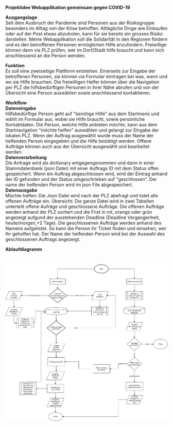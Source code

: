 
**Projektidee
Webapplikation gemeinsam gegen COVID-19**

**Ausgangslage**<br />
Seit dem Ausbruch der Pandemie sind Personen aus der Risikogruppe besonders im Alltag von der Krise betroffen. Alltägliche Dinge wie Einkaufen oder auf der Post etwas abzuholen, kann für sie bereits ein grosses Risiko darstellen. Meine Webapplikation soll die Solidarität in den Regionen fördern und es den betroffenen Personen ermöglichen Hilfe anzufordern. Freiwillige können dann via PLZ prüfen, wer im Dorf/Stadt hilfe braucht und kann sich anschliessend an die Person wenden. 

**Funktion**<br />
Es soll eine zweiseitige Plattform entstehen. Einerseits zur Eingabe der betroffenen Personen, sie können via Formular eintragen bei was, wann und wo sie Hilfe brauchen. Die freiwilligen Helfer können über die Navigation per PLZ die hilfsbedürftigen Personen in ihrer Nähe abrufen und von der Übersicht eine Person auswählen sowie anschliessend kontaktieren.  

**Workflow**<br />
**Dateneingabe**<br />
Hilfsbedürftige Person geht auf "benötige Hilfe" aus dem Startmenü und wählt im Formular aus, wobei sie Hilfe braucht, sowie persönliche Kontaktdaten. Die Person, welche Hilfe anbieten möchte, kann aus dem Startnavigation "möchte helfen" auswählen und gelangt zur Eingabe der lokalen PLZ. Wenn der Auftrag ausgewählt wurde muss der Name der helfenden Person eingegeben und die Hilfe bestätigt werden. Offene Aufträge können auch aus der Übersicht ausgewählt und bearbeitet werden. <br />
**Datenverarbeitung**<br />
Die Anfrage wird als dictionary entgegengenommen und dann in einer Stammdatenbank (json Datei) mit einer Auftrags ID mit dem Status offen gespeichert. Wenn ein Auftrag abgeschlossen wird, wird der Eintrag anhand der ID gefunden und der Status umgeschrieben auf "geschlossen". Der name der helfenden Person wird im json File abgespeichert.<br />
**Datenausgabe**<br />
Möchte helfen: Die Json Datei wird nach der PLZ abefragt und listet alle offenen Aufträge ein. 
Übersicht: Die ganze Datei wird in zwei Tabellen unterteilt offene Aufräge und geschlossene Aufträge. Die offenen Aufträge werden anhand der PLZ sortiert und die Frist in rot, orange oder grün angezeigt aufgund der ausstehenden Deadline (Deadline Vergangenheit, heute/morgen,+2 Tage).
Die geschlossenen Aufträge werden anhand des Namens aufgelistet. So kann die Person ihr Ticket finden und einsehen, wer Ihr geholfen hat.
Der Name der helfenden Person wird bei der Auswahl des geschlossenen Auftrags angezeigt. 

**Ablaufdiagramm**


![Bild](AblaufdiagrammWebapplikation.jpg)
=======


